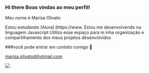 ### Hi there Boas vindas ao meu perfil!

Meu nome é Marisa Olivato 

Estou estudando [Alura]  (https://www.
Estou me desenvolvendo na linguagem Javascript
Utilizo esse espaço para m inha organização e compartilhamento dos meus projetos desenvolvidos

###você pode entrar em contato comigo 📧

marisa.olivato@hotmail.com



![](https://media1.tenor.com/m/2zWZeHa53G8AAAAC/bunny-rabbit.gif)







